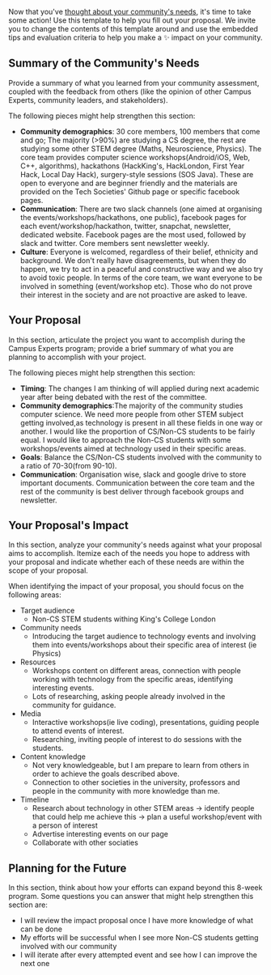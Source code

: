 Now that you've [thought about your community's needs](community-assessment.md), it's time to take some action! Use this template to help you fill out your proposal. We invite you to change the contents of this template around and use the embedded tips and evaluation criteria to help you make a :sparkles: impact on your community.

## Summary of the Community's Needs

Provide a summary of what you learned from your community assessment, coupled with the feedback from others (like the opinion of other Campus Experts, community leaders, and stakeholders).

The following pieces might help strengthen this section:
- **Community demographics**: 30 core members, 100 members that come and go; The majority (>90%) are studying a CS degree, the rest are studying some other STEM degree (Maths, Neuroscience, Physics). The core team provides computer science workshops(Android/iOS, Web, C++, algorithms), hackathons (HackKing's, HackLondon, First Year Hack, Local Day Hack), surgery-style sessions (SOS Java). These are open to everyone and are beginner friendly and the materials are provided on the Tech Societies' Github page or specific facebook pages.
- **Communication**: There are two slack channels (one aimed at organising the events/workshops/hackathons, one public), facebook pages for each event/workshop/hackathon, twitter, snapchat, newsletter, dedicated website. Facebook pages are the most used, followed by slack and twitter. Core members sent newsletter weekly.
- **Culture**: Everyone is welcomed, regardless of their belief, ethnicity and background. We don't really have disagreements, but when they do happen, we try to act in a peaceful and constructive way and we also try to avoid toxic people. In terms of the core team, we want everyone to be involved in something (event/workshop etc). Those who do not prove their interest in the society and are not proactive are asked to leave.


## Your Proposal

In this section, articulate the project you want to accomplish during the Campus Experts program; provide a brief summary of what you are planning to accomplish with your project.

The following pieces might help strengthen this section:
- **Timing**: The changes I am thinking of will applied during next academic year after being debated with the rest of the committee.
- **Community demographics**:The majority of the community studies computer science. We need more people from other STEM subject getting involved,as technology is present in all these fields in one way or another. I would like the proportion of CS/Non-CS students to be fairly equal. I would like to approach the Non-CS students with some workshops/events aimed at technology used in their specific areas. 
- **Goals**: Balance the CS/Non-CS students involved with the community to a ratio of 70-30(from 90-10). 
- **Communication**: Organisation wise, slack and google drive to store important documents. Communication between the core team and the rest of the community is best deliver through facebook groups and newsletter.


## Your Proposal's Impact

In this section, analyze your community's needs against what your proposal aims to accomplish.
Itemize each of the needs you hope to address with your proposal and indicate whether each of these needs are within the scope of your proposal.

When identifying the impact of your proposal, you should focus on the following areas:
- Target audience
  - Non-CS STEM students withing King's College London
- Community needs
  - Introducing the target audience to technology events and involving them into events/workshops about their specific area of interest (ie Physics)
- Resources
  - Workshops content on different areas, connection with people working with technology from the specific areas, identifying interesting events. 
  - Lots of researching, asking people already involved in the community for guidance.
- Media
  - Interactive workshops(ie live coding), presentations, guiding people to attend events of interest.
  - Researching, inviting people of interest to do sessions with the students.
- Content knowledge
  - Not very knowledgeable, but I am prepare to learn from others in order to achieve the goals described above.
  - Connection to other societies in the university, professors and people in the community with more knowledge than me. 
- Timeline
  - Research about technology in other STEM areas -> identify people that could help me achieve this -> plan a useful workshop/event with a person of interest 
  - Advertise interesting events on our page
  - Collaborate with other sociaties

## Planning for the Future

In this section, think about how your efforts can expand beyond this 8-week program. Some questions you can answer that might help strengthen this section are:

- I will review the impact proposal once I have more knowledge of what can be done
- My efforts will be successful when I see more Non-CS students getting involved with our community
- I will iterate after every attempted event and see how I can improve the next one
